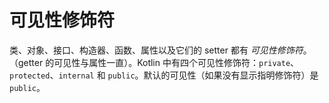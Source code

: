 # 可见性修饰符

类、对象、接口、构造器、函数、属性以及它们的 setter 都有 *可见性修饰符*。（getter 的可见性与属性一直）。Kotlin 中有四个可见性修饰符：`private`、`protected`、`internal` 和 `public`。默认的可见性（如果没有显示指明修饰符）是 `public`。


